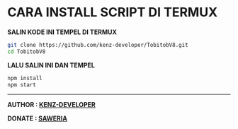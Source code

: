 # **CARA INSTALL SCRIPT DI TERMUX**

**SALIN KODE INI TEMPEL DI TERMUX**
```sh
git clone https://github.com/kenz-developer/TobitobV8.git
cd TobitobV8
```
**LALU SALIN INI DAN TEMPEL**
```sh
npm install
npm start
```
---
**AUTHOR : [KENZ-DEVELOPER](https://github.com/kenz-developer)**

**DONATE : [SAWERIA](https://saweria.co/kenzdev)**
